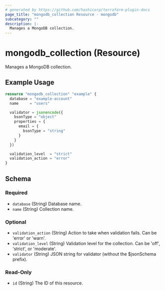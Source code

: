 ```yaml
---
# generated by https://github.com/hashicorp/terraform-plugin-docs
page_title: "mongodb_collection Resource - mongodb"
subcategory: ""
description: |-
  Manages a MongoDB collection.
---
```


# mongodb_collection (Resource)

Manages a MongoDB collection.

## Example Usage

```terraform
resource "mongodb_collection" "example" {
  database = "example-account"
  name     = "users"

  validator = jsonencode({
    bsonType = "object"
    properties = {
      email = {
        bsonType = "string"
      }
    }
  })

  validation_level  = "strict"
  validation_action = "error"
}
```

<!-- schema generated by tfplugindocs -->
## Schema

### Required

- `database` (String) Database name.
- `name` (String) Collection name.

### Optional

- `validation_action` (String) Action to take when validation fails. Can be 'error' or 'warn'.
- `validation_level` (String) Validation level for the collection. Can be 'off', 'strict', or 'moderate'.
- `validator` (String) JSON string for validator (without the $jsonSchema prefix).

### Read-Only

- `id` (String) The ID of this resource.
